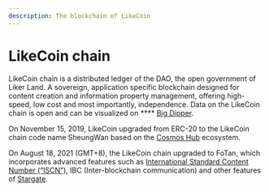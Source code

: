 ```yaml
---
description: The blockchain of LikeCoin
---
```


# LikeCoin chain

LikeCoin chain is a distributed ledger of the DAO, the open government of Liker Land. A sovereign, application specific blockchain designed for content creation and information property management, offering high-speed, low cost and most importantly, independence. Data on the LikeCoin chain is open and can be visualized on **** [Big Dipper](https://likecoin.bigdipper.live).

On November 15, 2019, LikeCoin upgraded from ERC-20 to the LikeCoin chain code name SheungWan based on the [Cosmos Hub](https://cosmos.network) ecosystem.&#x20;

On August 18, 2021 (GMT+8), the LikeCoin chain upgraded to FoTan, which incorporates advanced features such as [International Standard Content Number (“ISCN”)](../../developer/iscn/), IBC (Inter-blockchain communication) and other features of [Stargate](https://stargate.cosmos.network).


